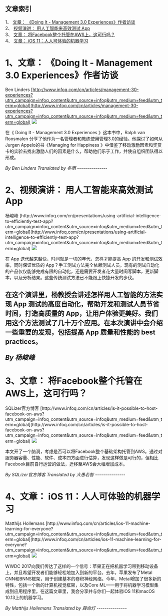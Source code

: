 ## 文章索引
1、 <a href="#1文章-doing-it---management-30-experiences作者访谈" >文章： 《Doing It - Management 3.0 Experiences》作者访谈</a><br/>
2、 <a href="#2视频演讲-用人工智能来高效测试-app" >视频演讲： 用人工智能来高效测试 App</a><br/>
3、 <a href="#3文章-将facebook整个托管在aws上这可行吗" >文章： 将Facebook整个托管在AWS上，这可行吗？</a><br/>
4、 <a href="#4文章-ios-11人人可体验的机器学习" >文章： iOS 11：人人可体验的机器学习</a><br/><h1 id="#title_0" >1、文章： 《Doing It - Management 3.0 Experiences》作者访谈</h1>
Ben Linders
[http://www.infoq.com/cn/articles/management-30-experiences?utm_campaign=infoq_content&utm_source=infoq&utm_medium=feed&utm_term=global](http://www.infoq.com/cn/articles/management-30-experiences?utm_campaign=infoq_content&utm_source=infoq&utm_medium=feed&utm_term=global)
<img src="http://www.infoq.com/resource/articles/management-30-experiences/zh/smallimage/cover.jpg"/><p>在《 Doing It - Management 3.0 Experiences 》这本书中，Ralph van Roosmalen 分享了他作为一名管理者和教练使用管理3.0的经验。他探讨了如何从Jurgen Appelo的书《Managing for Happiness 》中借鉴了移动激励因素和奖赏卡的实验去找出激励人们的因素是什么，帮助他们乐于工作，并使自组织团队得以形成。
</p> <i>By Ben Linders</i> <i> Translated by 冬雨</i>
---------------
<h1 id="#title_1" >2、视频演讲： 用人工智能来高效测试 App</h1>
杨峻峰
[http://www.infoq.com/cn/presentations/using-artificial-intelligence-to-efficiently-test-app?utm_campaign=infoq_content&utm_source=infoq&utm_medium=feed&utm_term=global](http://www.infoq.com/cn/presentations/using-artificial-intelligence-to-efficiently-test-app?utm_campaign=infoq_content&utm_source=infoq&utm_medium=feed&utm_term=global)
<img src="http://www.infoq.com/resource/presentations/using-artificial-intelligence-to-efficiently-test-app/zh/mediumimage/yangjunfeng270.jpg"/><p>在 App 迭代越来越快，时间就是一切的年代，怎样才能提高 App 的开发和测试效率，同时保证优质的 App？手工测试方法完全依赖测试人员。现有的测试自动化的产品仅仅能够完成有限的自动化，还是需要开发者花大量时间写脚本，更新脚本，以及分析结果。这些传统测试方法已不能跟上快捷开发的步伐。
在这个演讲里，杨教授会讲述怎样用人工智能的方法实现 App 测试的高度自动化，帮助开发和测试人员节省时间，打造高质量的 App，让用户体验更美好。我们用这个方法测试了几十万个应用。在本次演讲中会介绍一些重要的发现，包括提高 App 质量和性能的 best practices。</p> <i>By 杨峻峰</i>
---------------
<h1 id="#title_2" >3、文章： 将Facebook整个托管在AWS上，这可行吗？</h1>
SQLizer官方博客
[http://www.infoq.com/cn/articles/is-it-possible-to-host-facebook-on-aws?utm_campaign=infoq_content&utm_source=infoq&utm_medium=feed&utm_term=global](http://www.infoq.com/cn/articles/is-it-possible-to-host-facebook-on-aws?utm_campaign=infoq_content&utm_source=infoq&utm_medium=feed&utm_term=global)
<img src="http://www.infoq.com/resource/articles/is-it-possible-to-host-facebook-on-aws/zh/smallimage/cloud_logo.jpg"/><p>本文开了一个脑洞，考虑是否可以将Facebook整个基础架构托管到AWS。通过对服务器容量、性能、软件、成本四方面进行估算，发现这样做是可行的，但相比Facebook目前自行运营的做法，迁移至AWS会大幅增加成本。</p> <i>By SQLizer官方博客</i> <i> Translated by 大愚若智</i>
---------------
<h1 id="#title_3" >4、文章： iOS 11：人人可体验的机器学习</h1>
Matthijs Hollemans
[http://www.infoq.com/cn/articles/ios-11-machine-learning-for-everyone?utm_campaign=infoq_content&utm_source=infoq&utm_medium=feed&utm_term=global](http://www.infoq.com/cn/articles/ios-11-machine-learning-for-everyone?utm_campaign=infoq_content&utm_source=infoq&utm_medium=feed&utm_term=global)
<img src="http://www.infoq.com/resource/articles/ios-11-machine-learning-for-everyone/zh/smallimage/logo-devops.jpg"/><p>WWDC 2017向我们传达了这样的一个信号：苹果正在把机器学习带到移动设备上，并且希望开发者们能够轻松地加入到新的平台。去年，苹果发布了Metal CNN和BNNS框架，用于创建基本的卷积神经网络。今年，Metal增加了很多新的特性，包括一个新的计算机视觉框架，以及Core ML——用于将机器学习模型集成到应用程序里。在这篇文章里，我会分享并与你们一起体验iOS 11和macOS 10.13上的机器学习。</p> <i>By Matthijs Hollemans</i> <i> Translated by 薛命灯</i>
---------------